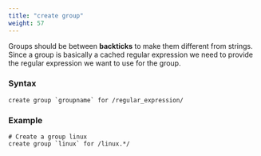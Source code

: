 ```yaml
---
title: "create group"
weight: 57
---
```


Groups should be between **backticks** to make them different from strings.
Since a group is basically a cached regular expression we need to provide
the regular expression we want to use for the group.


### Syntax

	create group `groupname` for /regular_expression/

### Example

	# Create a group linux
	create group `linux` for /linux.*/
